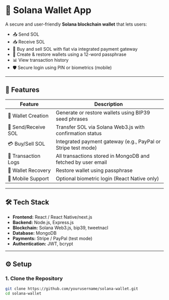 # 🔐 Solana Wallet App

A secure and user-friendly **Solana blockchain wallet** that lets users:

- 📤 Send SOL  
- 📥 Receive SOL  
- 💸 Buy and sell SOL with fiat via integrated payment gateway  
- 🔐 Create & restore wallets using a 12-word passphrase  
- 📊 View transaction history  
- 🛡️ Secure login using PIN or biometrics (mobile)

---

## 🚀 Features

| Feature            | Description                                                                 |
|--------------------|-----------------------------------------------------------------------------|
| 🔐 Wallet Creation | Generate or restore wallets using BIP39 seed phrases                        |
| 💸 Send/Receive SOL| Transfer SOL via Solana Web3.js with confirmation status                    |
| 💳 Buy/Sell SOL    | Integrated payment gateway (e.g., PayPal or Stripe test mode)               |
| 📄 Transaction Logs| All transactions stored in MongoDB and fetched by user email                |
| 🧠 Wallet Recovery | Restore wallet using passphrase                                              |
| 📱 Mobile Support  | Optional biometric login (React Native only)                                |

---

## 🛠 Tech Stack

- **Frontend:** React / React Native/next.js
- **Backend:** Node.js, Express.js
- **Blockchain:** Solana Web3.js, bip39, tweetnacl
- **Database:** MongoDB
- **Payments:** Stripe / PayPal (test mode)
- **Authentication:** JWT, bcrypt

---

## ⚙️ Setup

### 1. Clone the Repository

```bash
git clone https://github.com/yourusername/solana-wallet.git
cd solana-wallet
